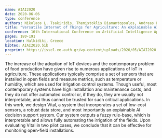 ```yaml
---
name: AIAI2020
date: 2020-06-06
type: conference
authors: Nikolaos L. Tsakiridis, Themistoklis Diamantopoulos, Andreas L. Symeonidis, John B. Theocharis, Athanasios Iossifides, Periklis Chatzimisios, George Pratos, and Dimitris Kouvas
title: "Versatile Internet of Things for Agriculture: An eXplainable AI Approach"
conference: 16th International Conference on Artificial Intelligence Applications and Innovations (AIAI)
pages: 180-191
location: Halkidiki, Greece
bibtex: AIAI2020.bib
preprint: https://issel.ee.auth.gr/wp-content/uploads/2020/05/AIAI2020.pdf
---
```


The increase of the adoption of IoT devices and the contemporary problem of food 
production have given rise to numerous applications of IoT in agriculture. These 
applications typically comprise a set of sensors that are installed in open fields 
and measure metrics, such as temperature or humidity, which are used for irrigation 
control systems. Though useful, most contemporary systems have high installation and 
maintenance costs, and they do not offer automated control or, if they do, they are 
usually not interpretable, and thus cannot be trusted for such critical applications. 
In this work, we design Vital, a system that incorporates a set of low-cost sensors, 
a robust data store, and most importantly an explainable AI decision support system. 
Our system outputs a fuzzy rule-base, which is interpretable and allows fully 
automating the irrigation of the fields. Upon evaluating Vital in two pilot cases, 
we conclude that it can be effective for monitoring open-field installations.

